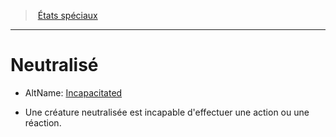 ﻿---
!GenericItem
Name: Neutralisé
AltName: '[Incapacitated](srd_conditions_incapacitated.md)'
Id: conditions_hd.md#neutralisé
ParentLink: conditions_hd.md#États-spéciaux
ParentName: États spéciaux
NameLevel: 1
Attributes:
  Name: Neutralisé
  Markdown: >+
    # <!--Name-->Neutralisé<!--/Name-->


    - AltName: <!--AltName-->[Incapacitated](srd_conditions_incapacitated.md)<!--/AltName-->


    * Une créature neutralisée est incapable d'effectuer une action ou une réaction.

  AltName: '[Incapacitated](srd_conditions_incapacitated.md)'
AttributesDictionary: >+
  Name: Neutralisé

  Markdown: >+

    # <!--Name-->Neutralisé<!--/Name-->





    - AltName: <!--AltName-->[Incapacitated](srd_conditions_incapacitated.md)<!--/AltName-->





    * Une créature neutralisée est incapable d'effectuer une action ou une réaction.



  AltName: '[Incapacitated](srd_conditions_incapacitated.md)'

---
> [États spéciaux](hd_conditions.md)

---

# Neutralisé

- AltName: [Incapacitated](srd_conditions_incapacitated.md)

* Une créature neutralisée est incapable d'effectuer une action ou une réaction.

